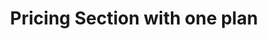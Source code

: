 ---
title: Pricing Section with one plan
category: Marketing
paid: true
isActive: true
ltr: {"react":{"jsxTail":[{"code":"export default () => {\n\n    const plan = {\n        name: \"Basic plan\",\n        desc: \"Lorem ipsum dolor sit amet, consectetur adipiscing elit.\",\n        price: 32,\n        isMostPop: true,\n        features: [\n            \"Curabitur faucibus\",\n            \"Curabitur faucibus\",\n            \"Curabitur faucibus\",\n            \"Curabitur faucibus\",\n            \"Curabitur faucibus\",\n            \"Curabitur faucibus\",\n            \"Curabitur faucibus\",\n            \"Curabitur faucibus\",\n        ],\n    }\n\n    const features = [\n        {\n            name: \"Scalable\",\n            desc: \"Lorem Ipsum is simply dummy text of the printing and typesetting industry. Lorem Ipsum has been the industry's standard dummy text\",\n            icon:\n                <svg xmlns=\"http://www.w3.org/2000/svg\" fill=\"none\" viewBox=\"0 0 24 24\" strokeWidth={1.5} stroke=\"currentColor\" className=\"w-6 h-6\">\n                    <path strokeLinecap=\"round\" strokeLinejoin=\"round\" d=\"M3.75 3.75v4.5m0-4.5h4.5m-4.5 0L9 9M3.75 20.25v-4.5m0 4.5h4.5m-4.5 0L9 15M20.25 3.75h-4.5m4.5 0v4.5m0-4.5L15 9m5.25 11.25h-4.5m4.5 0v-4.5m0 4.5L15 15\" />\n                </svg>\n        },\n        {\n            name: \"Flexible\",\n            desc: \"Lorem Ipsum is simply dummy text of the printing and typesetting industry. Lorem Ipsum has been the industry's standard dummy text\",\n            icon:\n                <svg xmlns=\"http://www.w3.org/2000/svg\" fill=\"none\" viewBox=\"0 0 24 24\" strokeWidth={1.5} stroke=\"currentColor\" className=\"w-6 h-6\">\n                    <path strokeLinecap=\"round\" strokeLinejoin=\"round\" d=\"M6.429 9.75L2.25 12l4.179 2.25m0-4.5l5.571 3 5.571-3m-11.142 0L2.25 7.5 12 2.25l9.75 5.25-4.179 2.25m0 0L21.75 12l-4.179 2.25m0 0l4.179 2.25L12 21.75 2.25 16.5l4.179-2.25m11.142 0l-5.571 3-5.571-3\" />\n                </svg>\n        },\n        {\n            name: \"Smooth\",\n            desc: \"Lorem Ipsum is simply dummy text of the printing and typesetting industry. Lorem Ipsum has been the industry's standard dummy text\",\n            icon:\n                <svg xmlns=\"http://www.w3.org/2000/svg\" fill=\"none\" viewBox=\"0 0 24 24\" strokeWidth={1.5} stroke=\"currentColor\" className=\"w-6 h-6\">\n                    <path strokeLinecap=\"round\" strokeLinejoin=\"round\" d=\"M9.813 15.904L9 18.75l-.813-2.846a4.5 4.5 0 00-3.09-3.09L2.25 12l2.846-.813a4.5 4.5 0 003.09-3.09L9 5.25l.813 2.846a4.5 4.5 0 003.09 3.09L15.75 12l-2.846.813a4.5 4.5 0 00-3.09 3.09zM18.259 8.715L18 9.75l-.259-1.035a3.375 3.375 0 00-2.455-2.456L14.25 6l1.036-.259a3.375 3.375 0 002.455-2.456L18 2.25l.259 1.035a3.375 3.375 0 002.456 2.456L21.75 6l-1.035.259a3.375 3.375 0 00-2.456 2.456zM16.894 20.567L16.5 21.75l-.394-1.183a2.25 2.25 0 00-1.423-1.423L13.5 18.75l1.183-.394a2.25 2.25 0 001.423-1.423l.394-1.183.394 1.183a2.25 2.25 0 001.423 1.423l1.183.394-1.183.394a2.25 2.25 0 00-1.423 1.423z\" />\n                </svg>\n        },\n        {\n            name: \"Secure\",\n            desc: \"Lorem Ipsum is simply dummy text of the printing and typesetting industry. Lorem Ipsum has been the industry's standard dummy text\",\n            icon:\n                <svg xmlns=\"http://www.w3.org/2000/svg\" fill=\"none\" viewBox=\"0 0 24 24\" strokeWidth={1.5} stroke=\"currentColor\" className=\"w-6 h-6\">\n                    <path strokeLinecap=\"round\" strokeLinejoin=\"round\" d=\"M9 12.75L11.25 15 15 9.75m-3-7.036A11.959 11.959 0 013.598 6 11.99 11.99 0 003 9.749c0 5.592 3.824 10.29 9 11.623 5.176-1.332 9-6.03 9-11.622 0-1.31-.21-2.571-.598-3.751h-.152c-3.196 0-6.1-1.248-8.25-3.285z\" />\n                </svg>\n        },\n    ]\n\n    return (\n        <section className='relative py-14'>\n            <div className=\"max-w-screen-xl mx-auto text-gray-600 md:px-8\">\n                <div className='relative max-w-xl space-y-3 px-4 md:px-0'>\n                    <h3 className=\"text-indigo-600 font-semibold\">\n                        Pricing\n                    </h3>\n                    <p className='text-gray-800 text-3xl font-semibold sm:text-4xl'>\n                        Pay as you grow\n                    </p>\n                    <div className='max-w-xl'>\n                        <p>\n                            Lorem ipsum dolor sit amet, consectetur adipiscing elit. Nullam efficitur consequat nunc.\n                        </p>\n                    </div>\n                </div>\n                <div className='mt-16 justify-between gap-8 md:flex'>\n                    <ul className=\"flex-1 max-w-md space-y-10 px-4 md:px-0\">\n                        {\n                            features.map((item, idx) => (\n                                <li key={idx} className=\"flex gap-x-3\">\n                                    <div className=\"flex-none w-12 h-12 rounded-full bg-indigo-50 text-indigo-600 flex items-center justify-center\">\n                                        {item.icon}\n                                    </div>\n                                    <div>\n                                        <h4 className=\"text-lg text-gray-800 font-medium\">\n                                            {item.name}\n                                        </h4>\n                                        <p className=\"text-gray-600 mt-2 md:text-sm\">\n                                            {item.desc}\n                                        </p>\n                                    </div>\n                                </li>\n                            ))\n                        }\n                    </ul>\n                    <div className=\"flex-1 flex flex-col border-y mt-6 md:max-w-xl md:rounded-xl md:border md:border-x-none md:shadow-lg md:mt-0\">\n                        <div className=\"p-4 py-8 border-b md:p-8\">\n                            <div className=\"justify-between flex\">\n                                <div className=\"max-w-xs\">\n                                    <span className='text-2xl text-gray-800 font-semibold sm:text-3xl'>\n                                        {plan.name}\n                                    </span>\n                                    <p className=\"mt-3 sm:text-sm\">\n                                        {plan.desc}\n                                    </p>\n                                </div>\n                                <div className='flex-none text-gray-800 text-2xl font-semibold sm:text-3xl'>\n                                    ${plan.price} <span className=\"text-xl text-gray-600 font-normal\">/mo</span>\n                                </div>\n                            </div>\n                            <button className='mt-4 px-3 py-3 rounded-lg w-full font-semibold text-sm duration-150 text-white bg-indigo-600 hover:bg-indigo-500 active:bg-indigo-700'>\n                                Get Started\n                            </button>\n                        </div>\n                        <ul className='p-4 space-y-3 sm:grid sm:grid-cols-2 md:block md:p-8 lg:grid'>\n                            <div className=\"pb-2 col-span-2 text-gray-800 font-medium\">\n                                <p>Features</p>\n                            </div>\n                            {\n                                plan.features.map((featureItem, idx) => (\n                                    <li key={idx} className='flex items-center gap-5'>\n                                        <svg\n                                            xmlns='http://www.w3.org/2000/svg'\n                                            className='h-5 w-5 text-indigo-600'\n                                            viewBox='0 0 20 20'\n                                            fill='currentColor'>\n                                            <path\n                                                fillRule='evenodd'\n                                                d='M16.707 5.293a1 1 0 010 1.414l-8 8a1 1 0 01-1.414 0l-4-4a1 1 0 011.414-1.414L8 12.586l7.293-7.293a1 1 0 011.414 0z'\n                                                clipRule='evenodd'></path>\n                                        </svg>\n                                        {featureItem}\n                                    </li>\n                                ))\n                            }\n                        </ul>\n                    </div>\n                </div>\n            </div>\n        </section>\n    );\n};\n","label":"App.jsx"}],"jsxCss":[]},"preview":"function App() {\n\n    const plan = {\n        name: \"Basic plan\",\n        desc: \"Lorem ipsum dolor sit amet, consectetur adipiscing elit.\",\n        price: 32,\n        isMostPop: true,\n        features: [\n            \"Curabitur faucibus\",\n            \"Curabitur faucibus\",\n            \"Curabitur faucibus\",\n            \"Curabitur faucibus\",\n            \"Curabitur faucibus\",\n            \"Curabitur faucibus\",\n            \"Curabitur faucibus\",\n            \"Curabitur faucibus\",\n        ],\n    }\n\n    const features = [\n        {\n            name: \"Scalable\",\n            desc: \"Lorem Ipsum is simply dummy text of the printing and typesetting industry. Lorem Ipsum has been the industry's standard dummy text\",\n            icon:\n                <svg xmlns=\"http://www.w3.org/2000/svg\" fill=\"none\" viewBox=\"0 0 24 24\" strokeWidth={1.5} stroke=\"currentColor\" className=\"w-6 h-6\">\n                    <path strokeLinecap=\"round\" strokeLinejoin=\"round\" d=\"M3.75 3.75v4.5m0-4.5h4.5m-4.5 0L9 9M3.75 20.25v-4.5m0 4.5h4.5m-4.5 0L9 15M20.25 3.75h-4.5m4.5 0v4.5m0-4.5L15 9m5.25 11.25h-4.5m4.5 0v-4.5m0 4.5L15 15\" />\n                </svg>\n        },\n        {\n            name: \"Flexible\",\n            desc: \"Lorem Ipsum is simply dummy text of the printing and typesetting industry. Lorem Ipsum has been the industry's standard dummy text\",\n            icon:\n                <svg xmlns=\"http://www.w3.org/2000/svg\" fill=\"none\" viewBox=\"0 0 24 24\" strokeWidth={1.5} stroke=\"currentColor\" className=\"w-6 h-6\">\n                    <path strokeLinecap=\"round\" strokeLinejoin=\"round\" d=\"M6.429 9.75L2.25 12l4.179 2.25m0-4.5l5.571 3 5.571-3m-11.142 0L2.25 7.5 12 2.25l9.75 5.25-4.179 2.25m0 0L21.75 12l-4.179 2.25m0 0l4.179 2.25L12 21.75 2.25 16.5l4.179-2.25m11.142 0l-5.571 3-5.571-3\" />\n                </svg>\n        },\n        {\n            name: \"Smooth\",\n            desc: \"Lorem Ipsum is simply dummy text of the printing and typesetting industry. Lorem Ipsum has been the industry's standard dummy text\",\n            icon:\n                <svg xmlns=\"http://www.w3.org/2000/svg\" fill=\"none\" viewBox=\"0 0 24 24\" strokeWidth={1.5} stroke=\"currentColor\" className=\"w-6 h-6\">\n                    <path strokeLinecap=\"round\" strokeLinejoin=\"round\" d=\"M9.813 15.904L9 18.75l-.813-2.846a4.5 4.5 0 00-3.09-3.09L2.25 12l2.846-.813a4.5 4.5 0 003.09-3.09L9 5.25l.813 2.846a4.5 4.5 0 003.09 3.09L15.75 12l-2.846.813a4.5 4.5 0 00-3.09 3.09zM18.259 8.715L18 9.75l-.259-1.035a3.375 3.375 0 00-2.455-2.456L14.25 6l1.036-.259a3.375 3.375 0 002.455-2.456L18 2.25l.259 1.035a3.375 3.375 0 002.456 2.456L21.75 6l-1.035.259a3.375 3.375 0 00-2.456 2.456zM16.894 20.567L16.5 21.75l-.394-1.183a2.25 2.25 0 00-1.423-1.423L13.5 18.75l1.183-.394a2.25 2.25 0 001.423-1.423l.394-1.183.394 1.183a2.25 2.25 0 001.423 1.423l1.183.394-1.183.394a2.25 2.25 0 00-1.423 1.423z\" />\n                </svg>\n        },\n        {\n            name: \"Secure\",\n            desc: \"Lorem Ipsum is simply dummy text of the printing and typesetting industry. Lorem Ipsum has been the industry's standard dummy text\",\n            icon:\n                <svg xmlns=\"http://www.w3.org/2000/svg\" fill=\"none\" viewBox=\"0 0 24 24\" strokeWidth={1.5} stroke=\"currentColor\" className=\"w-6 h-6\">\n                    <path strokeLinecap=\"round\" strokeLinejoin=\"round\" d=\"M9 12.75L11.25 15 15 9.75m-3-7.036A11.959 11.959 0 013.598 6 11.99 11.99 0 003 9.749c0 5.592 3.824 10.29 9 11.623 5.176-1.332 9-6.03 9-11.622 0-1.31-.21-2.571-.598-3.751h-.152c-3.196 0-6.1-1.248-8.25-3.285z\" />\n                </svg>\n        },\n    ]\n\n    return (\n        <section className='relative py-14'>\n            <div className=\"max-w-screen-xl mx-auto text-gray-600 md:px-8\">\n                <div className='relative max-w-xl space-y-3 px-4 md:px-0'>\n                    <h3 className=\"text-indigo-600 font-semibold\">\n                        Pricing\n                    </h3>\n                    <p className='text-gray-800 text-3xl font-semibold sm:text-4xl'>\n                        Pay as you grow\n                    </p>\n                    <div className='max-w-xl'>\n                        <p>\n                            Lorem ipsum dolor sit amet, consectetur adipiscing elit. Nullam efficitur consequat nunc.\n                        </p>\n                    </div>\n                </div>\n                <div className='mt-16 justify-between gap-8 md:flex'>\n                    <ul className=\"flex-1 max-w-md space-y-10 px-4 md:px-0\">\n                        {\n                            features.map((item, idx) => (\n                                <li key={idx} className=\"flex gap-x-3\">\n                                    <div className=\"flex-none w-12 h-12 rounded-full bg-indigo-50 text-indigo-600 flex items-center justify-center\">\n                                        {item.icon}\n                                    </div>\n                                    <div>\n                                        <h4 className=\"text-lg text-gray-800 font-medium\">\n                                            {item.name}\n                                        </h4>\n                                        <p className=\"text-gray-600 mt-2 md:text-sm\">\n                                            {item.desc}\n                                        </p>\n                                    </div>\n                                </li>\n                            ))\n                        }\n                    </ul>\n                    <div className=\"flex-1 flex flex-col border-y mt-6 md:max-w-xl md:rounded-xl md:border md:border-x-none md:shadow-lg md:mt-0\">\n                        <div className=\"p-4 py-8 border-b md:p-8\">\n                            <div className=\"justify-between flex\">\n                                <div className=\"max-w-xs\">\n                                    <span className='text-2xl text-gray-800 font-semibold sm:text-3xl'>\n                                        {plan.name}\n                                    </span>\n                                    <p className=\"mt-3 sm:text-sm\">\n                                        {plan.desc}\n                                    </p>\n                                </div>\n                                <div className='flex-none text-gray-800 text-2xl font-semibold sm:text-3xl'>\n                                    ${plan.price} <span className=\"text-xl text-gray-600 font-normal\">/mo</span>\n                                </div>\n                            </div>\n                            <button className='mt-4 px-3 py-3 rounded-lg w-full font-semibold text-sm duration-150 text-white bg-indigo-600 hover:bg-indigo-500 active:bg-indigo-700'>\n                                Get Started\n                            </button>\n                        </div>\n                        <ul className='p-4 space-y-3 sm:grid sm:grid-cols-2 md:block md:p-8 lg:grid'>\n                            <div className=\"pb-2 col-span-2 text-gray-800 font-medium\">\n                                <p>Features</p>\n                            </div>\n                            {\n                                plan.features.map((featureItem, idx) => (\n                                    <li key={idx} className='flex items-center gap-5'>\n                                        <svg\n                                            xmlns='http://www.w3.org/2000/svg'\n                                            className='h-5 w-5 text-indigo-600'\n                                            viewBox='0 0 20 20'\n                                            fill='currentColor'>\n                                            <path\n                                                fillRule='evenodd'\n                                                d='M16.707 5.293a1 1 0 010 1.414l-8 8a1 1 0 01-1.414 0l-4-4a1 1 0 011.414-1.414L8 12.586l7.293-7.293a1 1 0 011.414 0z'\n                                                clipRule='evenodd'></path>\n                                        </svg>\n                                        {featureItem}\n                                    </li>\n                                ))\n                            }\n                        </ul>\n                    </div>\n                </div>\n            </div>\n        </section>\n    );\n};\n","vue":{"vueTail":[],"vueCss":[]}}
rtl: {"vue":{"vueTail":[],"vueCss":[]},"preview":"function App() {\n\n    const plan = {\n        name: \"الخطة الأساسية\",\n        desc: \"العميل مهم جدا، العميل سيتبعه.\",\n        price: 32,\n        isMostPop: true,\n        features: [\n            \"هناك حقيقة مثبتة\",\n            \"هناك حقيقة مثبتة\",\n            \"هناك حقيقة مثبتة\",\n            \"هناك حقيقة مثبتة\",\n            \"هناك حقيقة مثبتة\",\n            \"هناك حقيقة مثبتة\",\n            \"هناك حقيقة مثبتة\",\n            \"هناك حقيقة مثبتة\",\n        ],\n    }\n\n    const features = [\n        {\n            name: \"القابلة للتطوير\",\n            desc: \"لوريم إيبسوم هو ببساطة نص شكلي يستخدم في صناعة الطباعة والتنضيد. لوريم إيبسوم هو النص الوهمي القياسي في الصناعة\",\n            icon:\n                <svg xmlns=\"http://www.w3.org/2000/svg\" fill=\"none\" viewBox=\"0 0 24 24\" strokeWidth={1.5} stroke=\"currentColor\" className=\"w-6 h-6\">\n                    <path strokeLinecap=\"round\" strokeLinejoin=\"round\" d=\"M3.75 3.75v4.5m0-4.5h4.5m-4.5 0L9 9M3.75 20.25v-4.5m0 4.5h4.5m-4.5 0L9 15M20.25 3.75h-4.5m4.5 0v4.5m0-4.5L15 9m5.25 11.25h-4.5m4.5 0v-4.5m0 4.5L15 15\" />\n                </svg>\n        },\n        {\n            name: \"مرن\",\n            desc: \"لوريم إيبسوم هو ببساطة نص شكلي يستخدم في صناعة الطباعة والتنضيد. لوريم إيبسوم هو النص الوهمي القياسي في الصناعة\",\n            icon:\n                <svg xmlns=\"http://www.w3.org/2000/svg\" fill=\"none\" viewBox=\"0 0 24 24\" strokeWidth={1.5} stroke=\"currentColor\" className=\"w-6 h-6\">\n                    <path strokeLinecap=\"round\" strokeLinejoin=\"round\" d=\"M6.429 9.75L2.25 12l4.179 2.25m0-4.5l5.571 3 5.571-3m-11.142 0L2.25 7.5 12 2.25l9.75 5.25-4.179 2.25m0 0L21.75 12l-4.179 2.25m0 0l4.179 2.25L12 21.75 2.25 16.5l4.179-2.25m11.142 0l-5.571 3-5.571-3\" />\n                </svg>\n        },\n        {\n            name: \"سلس\",\n            desc: \"لوريم إيبسوم هو ببساطة نص شكلي يستخدم في صناعة الطباعة والتنضيد. لوريم إيبسوم هو النص الوهمي القياسي في الصناعة\",\n            icon:\n                <svg xmlns=\"http://www.w3.org/2000/svg\" fill=\"none\" viewBox=\"0 0 24 24\" strokeWidth={1.5} stroke=\"currentColor\" className=\"w-6 h-6\">\n                    <path strokeLinecap=\"round\" strokeLinejoin=\"round\" d=\"M9.813 15.904L9 18.75l-.813-2.846a4.5 4.5 0 00-3.09-3.09L2.25 12l2.846-.813a4.5 4.5 0 003.09-3.09L9 5.25l.813 2.846a4.5 4.5 0 003.09 3.09L15.75 12l-2.846.813a4.5 4.5 0 00-3.09 3.09zM18.259 8.715L18 9.75l-.259-1.035a3.375 3.375 0 00-2.455-2.456L14.25 6l1.036-.259a3.375 3.375 0 002.455-2.456L18 2.25l.259 1.035a3.375 3.375 0 002.456 2.456L21.75 6l-1.035.259a3.375 3.375 0 00-2.456 2.456zM16.894 20.567L16.5 21.75l-.394-1.183a2.25 2.25 0 00-1.423-1.423L13.5 18.75l1.183-.394a2.25 2.25 0 001.423-1.423l.394-1.183.394 1.183a2.25 2.25 0 001.423 1.423l1.183.394-1.183.394a2.25 2.25 0 00-1.423 1.423z\" />\n                </svg>\n        },\n        {\n            name: \"آمن\",\n            desc: \"لوريم إيبسوم هو ببساطة نص شكلي يستخدم في صناعة الطباعة والتنضيد. لوريم إيبسوم هو النص الوهمي القياسي في الصناعة\",\n            icon:\n                <svg xmlns=\"http://www.w3.org/2000/svg\" fill=\"none\" viewBox=\"0 0 24 24\" strokeWidth={1.5} stroke=\"currentColor\" className=\"w-6 h-6\">\n                    <path strokeLinecap=\"round\" strokeLinejoin=\"round\" d=\"M9 12.75L11.25 15 15 9.75m-3-7.036A11.959 11.959 0 013.598 6 11.99 11.99 0 003 9.749c0 5.592 3.824 10.29 9 11.623 5.176-1.332 9-6.03 9-11.622 0-1.31-.21-2.571-.598-3.751h-.152c-3.196 0-6.1-1.248-8.25-3.285z\" />\n                </svg>\n        },\n    ]\n\n    return (\n        <section className='relative py-14'>\n            <div className=\"max-w-screen-xl mx-auto text-gray-600 md:px-8\">\n                <div className='relative max-w-xl space-y-3 px-4 md:px-0'>\n                    <h3 className=\"text-indigo-600 font-semibold\">\n                        التسعير\n                    </h3>\n                    <p className='text-gray-800 text-3xl font-semibold sm:text-4xl'>\n                        ادفع كما تنمو\n                    </p>\n                    <div className='max-w-xl'>\n                        <p>\n                            العميل مهم جدا، العميل سيتبعه. لا توجد نتيجة الآن.\n                        </p>\n                    </div>\n                </div>\n                <div className='mt-16 justify-between gap-8 md:flex'>\n                    <ul className=\"flex-1 max-w-md space-y-10 px-4 md:px-0\">\n                        {\n                            features.map((item, idx) => (\n                                <li key={idx} className=\"flex gap-x-3\">\n                                    <div className=\"flex-none w-12 h-12 rounded-full bg-indigo-50 text-indigo-600 flex items-center justify-center\">\n                                        {item.icon}\n                                    </div>\n                                    <div>\n                                        <h4 className=\"text-lg text-gray-800 font-medium\">\n                                            {item.name}\n                                        </h4>\n                                        <p className=\"text-gray-600 mt-2 md:text-sm\">\n                                            {item.desc}\n                                        </p>\n                                    </div>\n                                </li>\n                            ))\n                        }\n                    </ul>\n                    <div className=\"flex-1 flex flex-col border-y mt-6 md:max-w-xl md:rounded-xl md:border md:border-x-none md:shadow-lg md:mt-0\">\n                        <div className=\"p-4 py-8 border-b md:p-8\">\n                            <div className=\"justify-between flex\">\n                                <div className=\"max-w-xs\">\n                                    <span className='text-2xl text-gray-800 font-semibold sm:text-3xl'>\n                                        {plan.name}\n                                    </span>\n                                    <p className=\"mt-3 sm:text-sm\">\n                                        {plan.desc}\n                                    </p>\n                                </div>\n                                <div className='flex-none text-gray-800 text-2xl font-semibold sm:text-3xl'>\n                                    ${plan.price} <span className=\"text-xl text-gray-600 font-normal\">/شهر</span>\n                                </div>\n                            </div>\n                            <button className='mt-4 px-3 py-3 rounded-lg w-full font-semibold text-sm duration-150 text-white bg-indigo-600 hover:bg-indigo-500 active:bg-indigo-700'>\n                                دعنا نبدء\n                            </button>\n                        </div>\n                        <ul className='p-4 space-y-3 sm:grid sm:grid-cols-2 md:block md:p-8 lg:grid'>\n                            <div className=\"pb-2 col-span-2 text-gray-800 font-medium\">\n                                <p>المميزات</p>\n                            </div>\n                            {\n                                plan.features.map((featureItem, idx) => (\n                                    <li key={idx} className='flex items-center gap-5'>\n                                        <svg\n                                            xmlns='http://www.w3.org/2000/svg'\n                                            className='h-5 w-5 text-indigo-600'\n                                            viewBox='0 0 20 20'\n                                            fill='currentColor'>\n                                            <path\n                                                fillRule='evenodd'\n                                                d='M16.707 5.293a1 1 0 010 1.414l-8 8a1 1 0 01-1.414 0l-4-4a1 1 0 011.414-1.414L8 12.586l7.293-7.293a1 1 0 011.414 0z'\n                                                clipRule='evenodd'></path>\n                                        </svg>\n                                        {featureItem}\n                                    </li>\n                                ))\n                            }\n                        </ul>\n                    </div>\n                </div>\n            </div>\n        </section>\n    )\n}","react":{"jsxTail":[{"label":"App.jsx","code":"export default () => {\n\n    const plan = {\n        name: \"الخطة الأساسية\",\n        desc: \"العميل مهم جدا، العميل سيتبعه.\",\n        price: 32,\n        isMostPop: true,\n        features: [\n            \"هناك حقيقة مثبتة\",\n            \"هناك حقيقة مثبتة\",\n            \"هناك حقيقة مثبتة\",\n            \"هناك حقيقة مثبتة\",\n            \"هناك حقيقة مثبتة\",\n            \"هناك حقيقة مثبتة\",\n            \"هناك حقيقة مثبتة\",\n            \"هناك حقيقة مثبتة\",\n        ],\n    }\n\n    const features = [\n        {\n            name: \"القابلة للتطوير\",\n            desc: \"لوريم إيبسوم هو ببساطة نص شكلي يستخدم في صناعة الطباعة والتنضيد. لوريم إيبسوم هو النص الوهمي القياسي في الصناعة\",\n            icon:\n                <svg xmlns=\"http://www.w3.org/2000/svg\" fill=\"none\" viewBox=\"0 0 24 24\" strokeWidth={1.5} stroke=\"currentColor\" className=\"w-6 h-6\">\n                    <path strokeLinecap=\"round\" strokeLinejoin=\"round\" d=\"M3.75 3.75v4.5m0-4.5h4.5m-4.5 0L9 9M3.75 20.25v-4.5m0 4.5h4.5m-4.5 0L9 15M20.25 3.75h-4.5m4.5 0v4.5m0-4.5L15 9m5.25 11.25h-4.5m4.5 0v-4.5m0 4.5L15 15\" />\n                </svg>\n        },\n        {\n            name: \"مرن\",\n            desc: \"لوريم إيبسوم هو ببساطة نص شكلي يستخدم في صناعة الطباعة والتنضيد. لوريم إيبسوم هو النص الوهمي القياسي في الصناعة\",\n            icon:\n                <svg xmlns=\"http://www.w3.org/2000/svg\" fill=\"none\" viewBox=\"0 0 24 24\" strokeWidth={1.5} stroke=\"currentColor\" className=\"w-6 h-6\">\n                    <path strokeLinecap=\"round\" strokeLinejoin=\"round\" d=\"M6.429 9.75L2.25 12l4.179 2.25m0-4.5l5.571 3 5.571-3m-11.142 0L2.25 7.5 12 2.25l9.75 5.25-4.179 2.25m0 0L21.75 12l-4.179 2.25m0 0l4.179 2.25L12 21.75 2.25 16.5l4.179-2.25m11.142 0l-5.571 3-5.571-3\" />\n                </svg>\n        },\n        {\n            name: \"سلس\",\n            desc: \"لوريم إيبسوم هو ببساطة نص شكلي يستخدم في صناعة الطباعة والتنضيد. لوريم إيبسوم هو النص الوهمي القياسي في الصناعة\",\n            icon:\n                <svg xmlns=\"http://www.w3.org/2000/svg\" fill=\"none\" viewBox=\"0 0 24 24\" strokeWidth={1.5} stroke=\"currentColor\" className=\"w-6 h-6\">\n                    <path strokeLinecap=\"round\" strokeLinejoin=\"round\" d=\"M9.813 15.904L9 18.75l-.813-2.846a4.5 4.5 0 00-3.09-3.09L2.25 12l2.846-.813a4.5 4.5 0 003.09-3.09L9 5.25l.813 2.846a4.5 4.5 0 003.09 3.09L15.75 12l-2.846.813a4.5 4.5 0 00-3.09 3.09zM18.259 8.715L18 9.75l-.259-1.035a3.375 3.375 0 00-2.455-2.456L14.25 6l1.036-.259a3.375 3.375 0 002.455-2.456L18 2.25l.259 1.035a3.375 3.375 0 002.456 2.456L21.75 6l-1.035.259a3.375 3.375 0 00-2.456 2.456zM16.894 20.567L16.5 21.75l-.394-1.183a2.25 2.25 0 00-1.423-1.423L13.5 18.75l1.183-.394a2.25 2.25 0 001.423-1.423l.394-1.183.394 1.183a2.25 2.25 0 001.423 1.423l1.183.394-1.183.394a2.25 2.25 0 00-1.423 1.423z\" />\n                </svg>\n        },\n        {\n            name: \"آمن\",\n            desc: \"لوريم إيبسوم هو ببساطة نص شكلي يستخدم في صناعة الطباعة والتنضيد. لوريم إيبسوم هو النص الوهمي القياسي في الصناعة\",\n            icon:\n                <svg xmlns=\"http://www.w3.org/2000/svg\" fill=\"none\" viewBox=\"0 0 24 24\" strokeWidth={1.5} stroke=\"currentColor\" className=\"w-6 h-6\">\n                    <path strokeLinecap=\"round\" strokeLinejoin=\"round\" d=\"M9 12.75L11.25 15 15 9.75m-3-7.036A11.959 11.959 0 013.598 6 11.99 11.99 0 003 9.749c0 5.592 3.824 10.29 9 11.623 5.176-1.332 9-6.03 9-11.622 0-1.31-.21-2.571-.598-3.751h-.152c-3.196 0-6.1-1.248-8.25-3.285z\" />\n                </svg>\n        },\n    ]\n\n    return (\n        <section className='relative py-14'>\n            <div className=\"max-w-screen-xl mx-auto text-gray-600 md:px-8\">\n                <div className='relative max-w-xl space-y-3 px-4 md:px-0'>\n                    <h3 className=\"text-indigo-600 font-semibold\">\n                        التسعير\n                    </h3>\n                    <p className='text-gray-800 text-3xl font-semibold sm:text-4xl'>\n                        ادفع كما تنمو\n                    </p>\n                    <div className='max-w-xl'>\n                        <p>\n                            العميل مهم جدا، العميل سيتبعه. لا توجد نتيجة الآن.\n                        </p>\n                    </div>\n                </div>\n                <div className='mt-16 justify-between gap-8 md:flex'>\n                    <ul className=\"flex-1 max-w-md space-y-10 px-4 md:px-0\">\n                        {\n                            features.map((item, idx) => (\n                                <li key={idx} className=\"flex gap-x-3\">\n                                    <div className=\"flex-none w-12 h-12 rounded-full bg-indigo-50 text-indigo-600 flex items-center justify-center\">\n                                        {item.icon}\n                                    </div>\n                                    <div>\n                                        <h4 className=\"text-lg text-gray-800 font-medium\">\n                                            {item.name}\n                                        </h4>\n                                        <p className=\"text-gray-600 mt-2 md:text-sm\">\n                                            {item.desc}\n                                        </p>\n                                    </div>\n                                </li>\n                            ))\n                        }\n                    </ul>\n                    <div className=\"flex-1 flex flex-col border-y mt-6 md:max-w-xl md:rounded-xl md:border md:border-x-none md:shadow-lg md:mt-0\">\n                        <div className=\"p-4 py-8 border-b md:p-8\">\n                            <div className=\"justify-between flex\">\n                                <div className=\"max-w-xs\">\n                                    <span className='text-2xl text-gray-800 font-semibold sm:text-3xl'>\n                                        {plan.name}\n                                    </span>\n                                    <p className=\"mt-3 sm:text-sm\">\n                                        {plan.desc}\n                                    </p>\n                                </div>\n                                <div className='flex-none text-gray-800 text-2xl font-semibold sm:text-3xl'>\n                                    ${plan.price} <span className=\"text-xl text-gray-600 font-normal\">/شهر</span>\n                                </div>\n                            </div>\n                            <button className='mt-4 px-3 py-3 rounded-lg w-full font-semibold text-sm duration-150 text-white bg-indigo-600 hover:bg-indigo-500 active:bg-indigo-700'>\n                                دعنا نبدء\n                            </button>\n                        </div>\n                        <ul className='p-4 space-y-3 sm:grid sm:grid-cols-2 md:block md:p-8 lg:grid'>\n                            <div className=\"pb-2 col-span-2 text-gray-800 font-medium\">\n                                <p>المميزات</p>\n                            </div>\n                            {\n                                plan.features.map((featureItem, idx) => (\n                                    <li key={idx} className='flex items-center gap-5'>\n                                        <svg\n                                            xmlns='http://www.w3.org/2000/svg'\n                                            className='h-5 w-5 text-indigo-600'\n                                            viewBox='0 0 20 20'\n                                            fill='currentColor'>\n                                            <path\n                                                fillRule='evenodd'\n                                                d='M16.707 5.293a1 1 0 010 1.414l-8 8a1 1 0 01-1.414 0l-4-4a1 1 0 011.414-1.414L8 12.586l7.293-7.293a1 1 0 011.414 0z'\n                                                clipRule='evenodd'></path>\n                                        </svg>\n                                        {featureItem}\n                                    </li>\n                                ))\n                            }\n                        </ul>\n                    </div>\n                </div>\n            </div>\n        </section>\n    )\n}"}],"jsxCss":[]}}
slug: /pricing-sections
id: 46e72d5f-b4c1-472f-853f-57658d06d0ae
created_at: 1670763775367
---